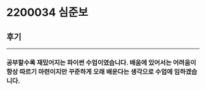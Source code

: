 # 2200034 심준보

## 후기
***
### 공부할수록 재밌어지는 파이썬 수업이였습니다. 배움에 있어서는 어려움이 항상 따르기 마련이지만 꾸준하게 오래 배운다는 생각으로 수업에 임하겠습니다.